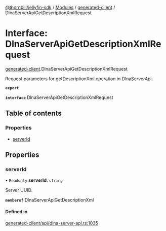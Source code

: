 [@thornbill/jellyfin-sdk](../README.md) / [Modules](../modules.md) / [generated-client](../modules/generated_client.md) / DlnaServerApiGetDescriptionXmlRequest

# Interface: DlnaServerApiGetDescriptionXmlRequest

[generated-client](../modules/generated_client.md).DlnaServerApiGetDescriptionXmlRequest

Request parameters for getDescriptionXml operation in DlnaServerApi.

**`export`**

**`interface`** DlnaServerApiGetDescriptionXmlRequest

## Table of contents

### Properties

- [serverId](generated_client.DlnaServerApiGetDescriptionXmlRequest.md#serverid)

## Properties

### serverId

• `Readonly` **serverId**: `string`

Server UUID.

**`memberof`** DlnaServerApiGetDescriptionXml

#### Defined in

[generated-client/api/dlna-server-api.ts:1035](https://github.com/thornbill/jellyfin-sdk-typescript/blob/03092f3/src/generated-client/api/dlna-server-api.ts#L1035)
